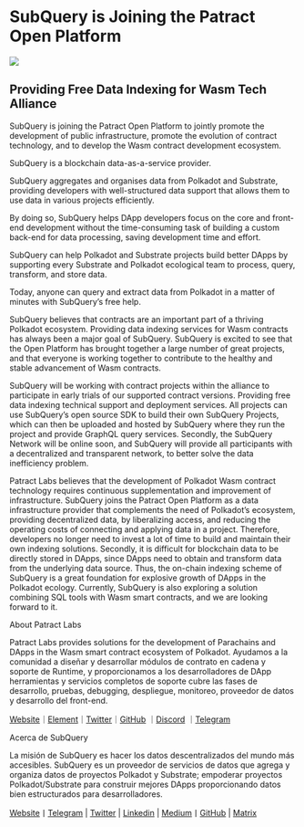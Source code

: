 # SubQuery is Joining the Patract Open Platform

![](https://miro.medium.com/max/1400/0*0inUQ8U1g9auTjfU)

## **Providing Free Data Indexing for Wasm Tech Alliance**

SubQuery is joining the Patract Open Platform to jointly promote the development of public infrastructure, promote the evolution of contract technology, and to develop the Wasm contract development ecosystem.

SubQuery is a blockchain data-as-a-service provider.

SubQuery aggregates and organises data from Polkadot and Substrate, providing developers with well-structured data support that allows them to use data in various projects efficiently.

By doing so, SubQuery helps DApp developers focus on the core and front-end development without the time-consuming task of building a custom back-end for data processing, saving development time and effort.

SubQuery can help Polkadot and Substrate projects build better DApps by supporting every Substrate and Polkadot ecological team to process, query, transform, and store data.

Today, anyone can query and extract data from Polkadot in a matter of minutes with SubQuery’s free help.

SubQuery believes that contracts are an important part of a thriving Polkadot ecosystem. Providing data indexing services for Wasm contracts has always been a major goal of SubQuery. SubQuery is excited to see that the Open Platform has brought together a large number of great projects, and that everyone is working together to contribute to the healthy and stable advancement of Wasm contracts.

SubQuery will be working with contract projects within the alliance to participate in early trials of our supported contract versions. Providing free data indexing technical support and deployment services. All projects can use SubQuery’s open source SDK to build their own SubQuery Projects, which can then be uploaded and hosted by SubQuery where they run the project and provide GraphQL query services. Secondly, the SubQuery Network will be online soon, and SubQuery will provide all participants with a decentralized and transparent network, to better solve the data inefficiency problem.

Patract Labs believes that the development of Polkadot Wasm contract technology requires continuous supplementation and improvement of infrastructure. SubQuery joins the Patract Open Platform as a data infrastructure provider that complements the need of Polkadot’s ecosystem, providing decentralized data, by liberalizing access, and reducing the operating costs of connecting and applying data in a project. Therefore, developers no longer need to invest a lot of time to build and maintain their own indexing solutions. Secondly, it is difficult for blockchain data to be directly stored in DApps, since DApps need to obtain and transform data from the underlying data source. Thus, the on-chain indexing scheme of SubQuery is a great foundation for explosive growth of DApps in the Polkadot ecology. Currently, SubQuery is also exploring a solution combining SQL tools with Wasm smart contracts, and we are looking forward to it.

About Patract Labs

Patract Labs provides solutions for the development of Parachains and DApps in the Wasm smart contract ecosystem of Polkadot. Ayudamos a la comunidad a diseñar y desarrollar módulos de contrato en cadena y soporte de Runtime, y proporcionamos a los desarrolladores de DApp herramientas y servicios completos de soporte cubre las fases de desarrollo, pruebas, debugging, despliegue, monitoreo, proveedor de datos y desarrollo del front-end.

[Website](https://patract.io/)｜[Element](https://app.element.io/#/room/#PatractLabsDev:matrix.org)｜[Twitter](https://twitter.com/PatractLabs)｜[GitHub](https://github.com/patractlabs) ｜[Discord](https://discord.gg/yMRMqcAb24) ｜[Telegram](https://t.me/patract)

Acerca de SubQuery

La misión de SubQuery es hacer los datos descentralizados del mundo más accesibles. SubQuery es un proveedor de servicios de datos que agrega y organiza datos de proyectos Polkadot y Substrate; empoderar proyectos Polkadot/Substrate para construir mejores DApps proporcionando datos bien estructurados para desarrolladores.

[Website](https://www.subquery.network/)丨[Telegram](https://t.me/subquerynetwork) | [Twitter](https://twitter.com/subquerynetwork) | [Linkedin](https://www.linkedin.com/company/subquery) | [Medium](https://subquery.medium.com/)丨[GitHub](https://github.com/subquery/subql) | [Matrix](https://matrix.to/#/#subquery:matrix.org)